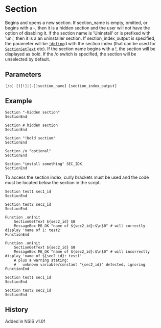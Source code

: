 # Section

Begins and opens a new section. If section\_name is empty, omitted, or begins with a -, then it is a hidden section and the user will not have the option of disabling it. If the section name is 'Uninstall' or is prefixed with 'un.', then it is a an uninstaller section. If section\_index\_output is specified, the parameter will be [`!define`][1]d with the section index (that can be used for [`SectionSetText`][2] etc). If the section name begins with a !, the section will be displayed as bold. If the /o switch is specified, the section will be unselected by default.

## Parameters

    [/o] [([!]|[-])section_name] [section_index_output]

## Example

    Section "-hidden section"
    SectionEnd
     
    Section # hidden section
    SectionEnd
     
    Section "!bold section"
    SectionEnd
     
    Section /o "optional"
    SectionEnd
     
    Section "install something" SEC_IDX
    SectionEnd

To access the section index, curly brackets must be used and the code must be located below the section in the script.

    Section test1 sec1_id
    SectionEnd
     
    Section test2 sec2_id
    SectionEnd
     
    Function .onInit
        SectionGetText ${sec2_id} $0
        MessageBox MB_OK "name of ${sec2_id}:$\n$0" # will correctly display 'name of 1: test2'
    FunctionEnd

    Function .onInit
        SectionGetText ${sec2_id} $0
        MessageBox MB_OK "name of ${sec2_id}:$\n$0" # will incorrectly display 'name of ${sec2_id}: test1'
        # plus a warning stating:
        #   unknown variable/constant "{sec2_id}" detected, ignoring
    FunctionEnd
     
    Section test1 sec1_id
    SectionEnd
     
    Section test2 sec2_id
    SectionEnd

## History

Added in NSIS v1.0f

[1]: !define.md
[2]: SectionSetText.md
